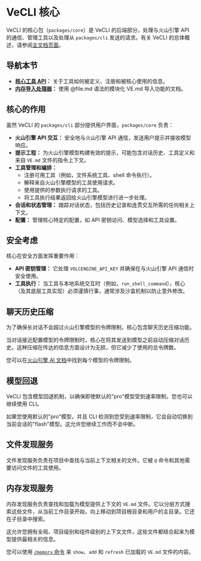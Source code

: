 # VeCLI 核心

VeCLI 的核心包（`packages/core`）是 VeCLI 的后端部分，处理与火山引擎 API 的通信、管理工具以及处理从 `packages/cli` 发送的请求。有关 VeCLI 的总体概述，请参阅[主文档页面](../index.md)。

## 导航本节

- **[核心工具 API](./tools-api.md)：** 关于工具如何被定义、注册和被核心使用的信息。
- **[内存导入处理器](./memport.md)：** 使用 @file.md 语法的模块化 VE.md 导入功能的文档。

## 核心的作用

虽然 VeCLI 的 `packages/cli` 部分提供用户界面，`packages/core` 负责：

- **火山引擎 API 交互：** 安全地与火山引擎 API 通信，发送用户提示并接收模型响应。
- **提示工程：** 为火山引擎模型构建有效的提示，可能包含对话历史、工具定义和来自 `VE.md` 文件的指令上下文。
- **工具管理和编排：**
  - 注册可用工具（例如，文件系统工具、shell 命令执行）。
  - 解释来自火山引擎模型的工具使用请求。
  - 使用提供的参数执行请求的工具。
  - 将工具执行结果返回给火山引擎模型进行进一步处理。
- **会话和状态管理：** 跟踪对话状态，包括历史记录和连贯交互所需的任何相关上下文。
- **配置：** 管理核心特定的配置，如 API 密钥访问、模型选择和工具设置。

## 安全考虑

核心在安全方面发挥重要作用：

- **API 密钥管理：** 它处理 `VOLCENGINE_API_KEY` 并确保在与火山引擎 API 通信时安全使用。
- **工具执行：** 当工具与本地系统交互时（例如，`run_shell_command`），核心（及其底层工具实现）必须谨慎行事，通常涉及沙盒机制以防止意外修改。

## 聊天历史压缩

为了确保长对话不会超过火山引擎模型的令牌限制，核心包含聊天历史压缩功能。

当对话接近配置模型的令牌限制时，核心在将其发送到模型之前自动压缩对话历史。这种压缩在传达的信息方面设计为无损，但它减少了使用的总令牌数。

您可以在[火山引擎 AI 文档](https://console.volcengine.com/ark/)中找到每个模型的令牌限制。

## 模型回退

VeCLI 包含模型回退机制，以确保即使默认的"pro"模型受到速率限制，您也可以继续使用 CLI。

如果您使用默认的"pro"模型，并且 CLI 检测到您受到速率限制，它会自动切换到当前会话的"flash"模型。这允许您继续工作而不会中断。

## 文件发现服务

文件发现服务负责在项目中查找与当前上下文相关的文件。它被 `@` 命令和其他需要访问文件的工具使用。

## 内存发现服务

内存发现服务负责查找和加载为模型提供上下文的 `VE.md` 文件。它以分层方式搜索这些文件，从当前工作目录开始，向上移动到项目根目录和用户的主目录。它还在子目录中搜索。

这允许您拥有全局、项目级别和组件级别的上下文文件，这些文件都结合起来为模型提供最相关的信息。

您可以使用 [`/memory` 命令](../cli/commands.md) 来 `show`、`add` 和 `refresh` 已加载的 `VE.md` 文件的内容。